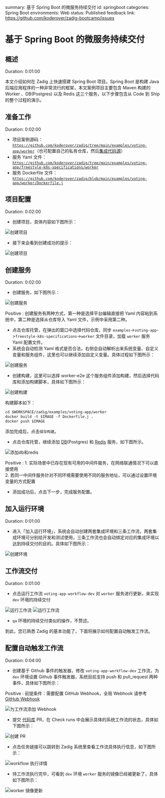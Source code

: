 summary: 基于 Spring Boot 的微服务持续交付
id: springboot
categories: Spring Boot
environments: Web
status: Published
feedback link: https://github.com/koderover/zadig-bootcamp/issues

# 基于 Spring Boot 的微服务持续交付

## 概述

Duration: 0:01:00

本文介绍如何在 Zadig 上快速搭建 Spring Boot 项目。Spring Boot 是构建 Java 后端应用程序的一种非常流行的框架，本文案例项目主要包含 Maven 构建的 Worker 、DB(Postgres) 以及 Redis 这三个服务，以下步骤包含从 Code 到 Ship 的整个过程的演示。

## 准备工作

Duration: 0:02:00

- 项目案例源码：[`https://github.com/koderover/zadig/tree/main/examples/voting-app/worker`](https://github.com/koderover/Zadig/tree/main/examples/voting-app/worker)（也可配置自己的私有仓库，然后[集成代码源](https://docs.koderover.com/zadig/settings/codehost/github/)）
- 服务 Yaml 文件：[`https://github.com/koderover/zadig/tree/main/examples/voting-app/freestyle-k8s-specifications/worker`](https://github.com/koderover/Zadig/tree/main/examples/voting-app/freestyle-k8s-specifications/worker)
- 服务 Dockerfile 文件：[`https://github.com/koderover/zadig/blob/main/examples/voting-app/worker/Dockerfile.j`](https://github.com/koderover/Zadig/blob/main/examples/voting-app/worker/Dockerfile.j)

## 项目配置

Duration: 0:02:00

- 创建项目，具体内容如下图所示：

![创建项目](./img/springboot_create_project.png "创建项目")

- 接下来会看到创建成功的提示：

![创建项目](./img/springboot_succeeded_to_create_project.png "创建项目成功提示")
## 创建服务

Duration: 0:02:00

- 创建服务，如下图所示：

![创建服务](./img/springboot_createService.png "创建服务")

Positive
: 创建服务有两种方式，第一种是选择平台编辑直接把 Yaml 内容粘到系统中，第二种是选择从仓库导入 Yaml 文件，示例中采用第二种。
- 点击仓库托管，在弹出的窗口中选择代码仓库，同步 `examples`->`voting-app`->`freestyle-k8s-specifications`->`worker` 文件目录，加载 `worker` 服务 Yaml 配置文件。
- 系统会自动检测 Yaml 格式是否合法，右侧会自动解析出来系统变量、自定义变量和服务组件，这里也可以继续添加自定义变量。具体过程如下图所示：

![创建服务](./img/springboot_load_service_yaml.gif "加载服务配置")

- 创建构建，这里可以选择 worker-e2e 这个服务组件添加构建，然后选择代码库和添加构建脚本，具体如下图所示：

![创建构建](./img/springboot_create_build.png "创建构建")

构建脚本如下：

```dockerfile
cd $WORKSPACE/zadig/examples/voting-app/worker
docker build -t $IMAGE -f Dockerfile.j .
docker push $IMAGE
```
添加完成后，点击`保存构建`。

- 点击仓库托管，继续添加 [DB](https://github.com/koderover/zadig/tree/main/examples/voting-app/freestyle-k8s-specifications/db)(Postgres) 和 [Redis](https://github.com/koderover/zadig/tree/main/examples/voting-app/freestyle-k8s-specifications/redis) 服务，如下图所示。


![添加db和redis](./img/springboot_add_db.png "添加db和redis")

Positive
: 1. 实际场景中已存在现有可用的中间件服务，在网络联通情况下可以直接使用 <br> 2. 若同一中间件服务针对不同环境需要使用不同的服务地址，可以通过设置环境变量的方式配置

- 添加成功后，点击下一步，完成服务配置。

## 加入运行环境

Duration: 0:01:00

- 进入「加入运行环境」，系统会自动创建两套集成环境和三条工作流，两套集成环境可分别给开发和测试使用，三条工作流也会自动绑定对应的集成环境以达到持续交付的目的。具体如下图所示：

![创建环境](./img/springboot_create_project_result.png "创建环境")

## 工作流交付

Duration: 0:01:00

- 点击运行工作流 `voting-app-workflow-dev` 对 `worker` 服务进行更新，来实现 `dev` 环境的持续交付

![运行工作流](./img/springboot_run_dev_worker.png "运行工作流")
![运行工作流](./img/springboot_run_pipeline_result.png "运行工作流")

- `qa` 环境的持续交付类似的操作，不赘述。

到此，您已熟悉 Zadig 的基本功能了，下面将展示如何配置自动触发工作流。

## 配置自动触发工作流

Duration: 0:04:00

- 创建基于 Github 事件的触发器，修改 `voting-app-workflow-dev` 工作流，为 `dev` 环境设置 Github 事件触发器，系统目前支持 push 和 pull_request 两种事件，具体如下图所示：

Positive
: 前提条件：需要配置 GitHub Webhook，全局 Webhook 请参考 [GitHub Webhook](https://docs.koderover.com/zadig/settings/webhook-config/#gitlab-webhook-%E9%85%8D%E7%BD%AE)

![为工作流添加 Webhook](./img/springboot_create_webhook.png "为工作流添加 Webhook")

- 提交 [代码库](https://github.com/koderover/zadig/tree/main/examples/voting-app/worker) PR，在 Check runs 中会展示具体的系统工作流的状态，具体如下图所示：

![创建 PR](./img/springboot_create_pr.png "创建 PR")

- 点击任务链接可以跳转到 Zadig 系统里查看工作流具体执行信息，如下图所示：

![workflow 执行详情](./img/springboot_webhook_triggered_pipeline.png "workflow 执行详情")

- 待工作流执行完毕，可看到 `dev` 环境 `worker` 服务的镜像已经被更新了，具体如下图所示：

![worker 镜像更新](./img/springboot_triggered_pipeline_env_stats.png "worker 镜像更新")
